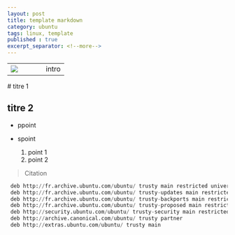 ```yaml
---
layout: post
title: template markdown
category: ubuntu
tags: linux, template
published : true
excerpt_separator: <!--more-->
---
```

<table style="width:100%">
  <tr>
    <td width="64"><img src="{{ site.url }}/images/logos/default.png"></td>
    <td>
    intro
    </td>
  </tr>
</table> 
<!--more-->
# titre 1

## titre 2

* ppoint
* spoint

	1. point 1
	1. point 2

> Citation

```python
 deb http://fr.archive.ubuntu.com/ubuntu/ trusty main restricted universe multiverse
 deb http://fr.archive.ubuntu.com/ubuntu/ trusty-updates main restricted universe multiverse
 deb http://fr.archive.ubuntu.com/ubuntu/ trusty-backports main restricted universe multiverse
 deb http://fr.archive.ubuntu.com/ubuntu/ trusty-proposed main restricted universe multiverse
 deb http://security.ubuntu.com/ubuntu/ trusty-security main restricted universe multiverse
 deb http://archive.canonical.com/ubuntu/ trusty partner
 deb http://extras.ubuntu.com/ubuntu/ trusty main
```

